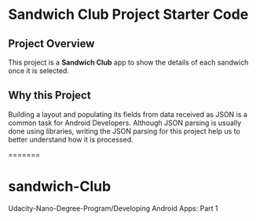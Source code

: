 
# Sandwich Club Project Starter Code

## Project Overview
This project is a **Sandwich Club** app to
show the details of each sandwich once it is selected.

## Why this Project

Building a layout and populating its fields from data received as JSON
is a common task for Android Developers. Although JSON parsing is usually
done using libraries, writing the JSON parsing for  this project
help us to better understand how it is processed.


=======
# sandwich-Club
Udacity-Nano-Degree-Program/Developing Android Apps: Part 1

